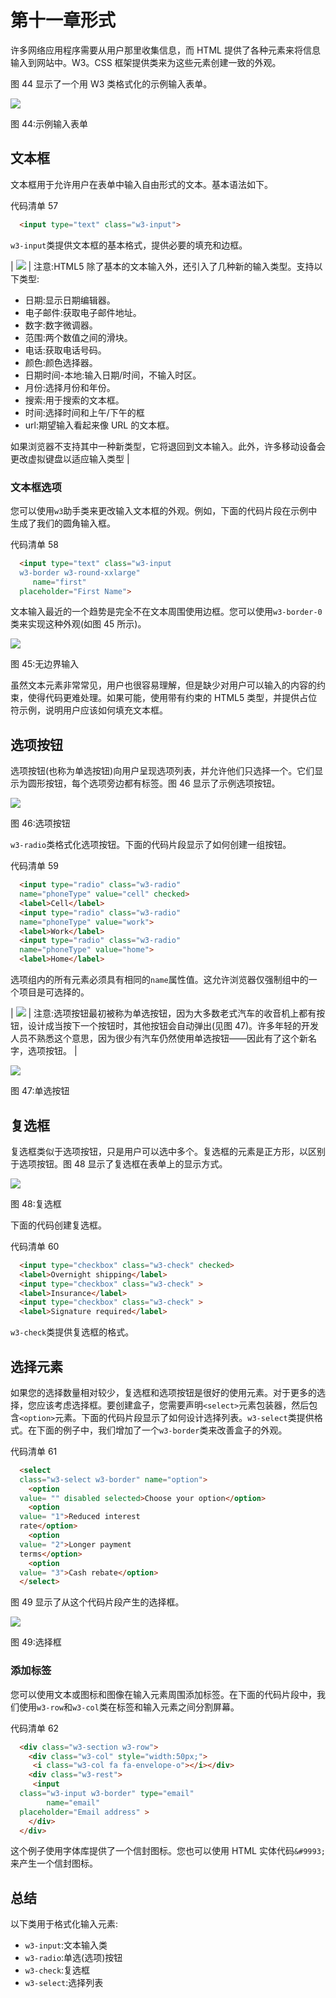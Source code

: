 # 第十一章形式

许多网络应用程序需要从用户那里收集信息，而 HTML 提供了各种元素来将信息输入到网站中。W3。CSS 框架提供类来为这些元素创建一致的外观。

图 44 显示了一个用 W3 类格式化的示例输入表单。

![](img/image049.png)

图 44:示例输入表单

## 文本框

文本框用于允许用户在表单中输入自由形式的文本。基本语法如下。

代码清单 57

```html
  <input type="text" class="w3-input">

```

`w3-input`类提供文本框的基本格式，提供必要的填充和边框。

| ![](img/note.png) | 注意:HTML5 除了基本的文本输入外，还引入了几种新的输入类型。支持以下类型:

*   日期:显示日期编辑器。
*   电子邮件:获取电子邮件地址。
*   数字:数字微调器。
*   范围:两个数值之间的滑块。
*   电话:获取电话号码。
*   颜色:颜色选择器。
*   日期时间-本地:输入日期/时间，不输入时区。
*   月份:选择月份和年份。
*   搜索:用于搜索的文本框。
*   时间:选择时间和上午/下午的框
*   url:期望输入看起来像 URL 的文本框。

如果浏览器不支持其中一种新类型，它将退回到文本输入。此外，许多移动设备会更改虚拟键盘以适应输入类型 |

### 文本框选项

您可以使用`w3`助手类来更改输入文本框的外观。例如，下面的代码片段在示例中生成了我们的圆角输入框。

代码清单 58

```html
  <input type="text" class="w3-input
  w3-border w3-round-xxlarge" 
     name="first"
  placeholder="First Name">

```

文本输入最近的一个趋势是完全不在文本周围使用边框。您可以使用`w3-border-0`类来实现这种外观(如图 45 所示)。

![](img/image051.png)

图 45:无边界输入

虽然文本元素非常常见，用户也很容易理解，但是缺少对用户可以输入的内容的约束，使得代码更难处理。如果可能，使用带有约束的 HTML5 类型，并提供占位符示例，说明用户应该如何填充文本框。

## 选项按钮

选项按钮(也称为单选按钮)向用户呈现选项列表，并允许他们只选择一个。它们显示为圆形按钮，每个选项旁边都有标签。图 46 显示了示例选项按钮。

![](img/image052.png)

图 46:选项按钮

`w3-radio`类格式化选项按钮。下面的代码片段显示了如何创建一组按钮。

代码清单 59

```html
  <input type="radio" class="w3-radio"
  name="phoneType" value="cell" checked>
  <label>Cell</label>
  <input type="radio" class="w3-radio"
  name="phoneType" value="work">
  <label>Work</label>
  <input type="radio" class="w3-radio"
  name="phoneType" value="home">
  <label>Home</label>

```

选项组内的所有元素必须具有相同的`name`属性值。这允许浏览器仅强制组中的一个项目是可选择的。

| ![](img/note.png) | 注意:选项按钮最初被称为单选按钮，因为大多数老式汽车的收音机上都有按钮，设计成当按下一个按钮时，其他按钮会自动弹出(见图 47)。许多年轻的开发人员不熟悉这个意思，因为很少有汽车仍然使用单选按钮——因此有了这个新名字，选项按钮。 |

![](img/image053.jpg)

图 47:单选按钮

## 复选框

复选框类似于选项按钮，只是用户可以选中多个。复选框的元素是正方形，以区别于选项按钮。图 48 显示了复选框在表单上的显示方式。

![](img/image054.png)

图 48:复选框

下面的代码创建复选框。

代码清单 60

```html
  <input type="checkbox" class="w3-check" checked>
  <label>Overnight shipping</label>
  <input type="checkbox" class="w3-check" >
  <label>Insurance</label>
  <input type="checkbox" class="w3-check" >
  <label>Signature required</label>

```

`w3-check`类提供复选框的格式。

## 选择元素

如果您的选择数量相对较少，复选框和选项按钮是很好的使用元素。对于更多的选择，您应该考虑选择框。要创建盒子，您需要声明`<select>`元素包装器，然后包含`<option>`元素。下面的代码片段显示了如何设计选择列表。`w3-select`类提供格式。在下面的例子中，我们增加了一个`w3-border`类来改善盒子的外观。

代码清单 61

```html
  <select
  class="w3-select w3-border" name="option">
    <option
  value= "" disabled selected>Choose your option</option>
    <option
  value= "1">Reduced interest
  rate</option>
    <option
  value= "2">Longer payment
  terms</option>
    <option
  value= "3">Cash rebate</option>
  </select>

```

图 49 显示了从这个代码片段产生的选择框。

![](img/image055.png)

图 49:选择框

### 添加标签

您可以使用文本或图标和图像在输入元素周围添加标签。在下面的代码片段中，我们使用`w3-row`和`w3-col`类在标签和输入元素之间分割屏幕。

代码清单 62

```html
  <div class="w3-section w3-row">
    <div class="w3-col" style="width:50px;">
     <i class="w3-col fa fa-envelope-o"></i></div>
    <div class="w3-rest">
     <input
  class="w3-input w3-border" type="email"
        name="email"
  placeholder="Email address" > 
    </div>
  </div>

```

这个例子使用字体库提供了一个信封图标。您也可以使用 HTML 实体代码`&#9993;`来产生一个信封图标。

## 总结

以下类用于格式化输入元素:

*   `w3-input`:文本输入类
*   `w3-radio`:单选(选项)按钮
*   `w3-check`:复选框
*   `w3-select`:选择列表